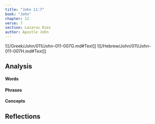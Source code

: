```yaml
---
title: "John 11:7"
book: "John"
chapter: 11
verse: 7
section: Lazarus Dies
author: Apostle John
---
```

![[/Greek/John/011/John-011-007G.md#Text]]
![[/Hebrew/John/011/John-011-007H.md#Text]]

## Analysis

#### Words

#### Phrases

#### Concepts

## Reflections
